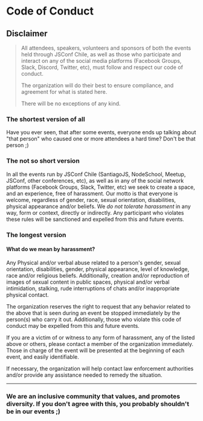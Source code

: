 # Code of Conduct

## Disclaimer

> All attendees, speakers, volunteers and sponsors of both the events held through JSConf Chile, as well as those who participate and interact on any of the social media platforms (Facebook Groups, Slack, Discord, Twitter, etc), must follow and respect our code of conduct.
>
> The organization will do their best to ensure compliance, and agreement for what is stated here.
>
> There will be no exceptions of any kind.

### The shortest version of all

Have you ever seen, that after some events, everyone ends up talking about "that person" who caused one or more attendees a hard time? Don't be that person ;)

### The not so short version

In all the events run by JSConf Chile (SantiagoJS, NodeSchool, Meetup, JSConf, other conferences, etc), as well as in any of the social network platforms (Facebook Groups, Slack, Twitter, etc) we seek to create a space, and an experience, free of harassment.
Our motto is that everyone is welcome, regardless of gender, race, sexual orientation, disabilities, physical appearance and/or beliefs.
We *do not tolerate harassment* in any way, form or context, directly or indirectly. Any participant who violates these rules will be sanctioned and expelled from this and future events.

### The longest version

#### What do we mean by harassment?

Any Physical and/or verbal abuse related to a person's gender, sexual orientation, disabilities, gender, physical appearance, level of knowledge, race and/or religious beliefs. Additionally, creation and/or reproduction of images of sexual content in public spaces, physical and/or verbal intimidation, stalking, rude interruptions of chats and/or inappropriate physical contact.

The organization reserves the right to request that any behavior related to the above that is seen during an event be stopped immediately by the person(s) who carry it out. Additionally, those who violate this code of conduct may be expelled from this and future events.

If you are a victim of or witness to any form of harassment, any of the listed above or others, please contact a member of the organization immediately. Those in charge of the event will be presented at the beginning of each event, and easily identifiable.

If necessary, the organization will help contact law enforcement authorities and/or provide any assistance needed to remedy the situation.

---

### We are an inclusive community that values, and promotes diversity. If you don't agree with this, you probably shouldn't be in our events ;)